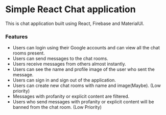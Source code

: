 # Simple React Chat application

This is chat application built using React, Firebase and MaterialUI.

### Features

- Users can login using their Google accounts and can view all the chat rooms present.
- Users can send messages to the chat rooms.
- Users receive messages from others almost instantly.
- Users can see the name and profile image of the user who sent the message.
- Users can sign in and sign out of the application.
- Users can create new chat rooms with name and image(Maybe). (Low priority)
- Messages with profanity or explicit content are filtered.
- Users who send messages with profanity or explicit content will be banned from the chat room. (Low Priority)
